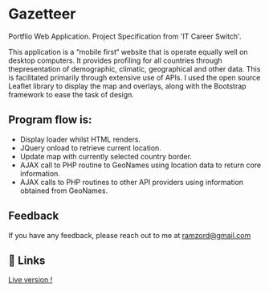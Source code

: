 # Gazetteer

Portflio Web Application. Project Specification from 'IT Career Switch'.

This application is a “mobile first“ website that is operate equally well on desktop computers. 
It provides profiling for all countries through thepresentation of demographic, climatic, geographical and other data.
This is facilitated primarily through extensive use of APIs. 
I used the open source Leaflet library to display the map and overlays, along with the Bootstrap framework to ease the task of design.

## Program flow is:

- Display loader whilst HTML renders.
- JQuery onload to retrieve current location.
- Update map with currently selected country border.
- AJAX call to PHP routine to GeoNames using location data to return core information.
- AJAX calls to PHP routines to other API providers using information obtained from GeoNames.



## Feedback

If you have any feedback, please reach out to me at ramzord@gmail.com


## 🔗 Links
<a target="_blank" href="https://pawelkawa.co.uk/gazetteer/index.html">Live version !</a>


